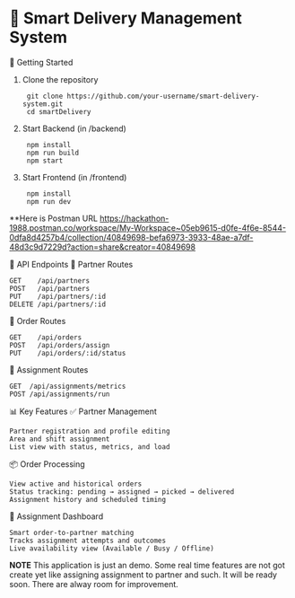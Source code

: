 # 🚚 Smart Delivery Management System

🚀 Getting Started
1. Clone the repository

        git clone https://github.com/your-username/smart-delivery-system.git
        cd smartDelivery
  
2. Start Backend (in /backend)

        npm install
        npm run build
        npm start
  
3. Start Frontend (in /frontend)

        npm install
        npm run dev
   

**Here is Postman URL
        https://hackathon-1988.postman.co/workspace/My-Workspace~05eb9615-d0fe-4f6e-8544-0dfa8d4257b4/collection/40849698-befa6973-3933-48ae-a7df-48d3c9d7229d?action=share&creator=40849698
        

🔌 API Endpoints
🔹 Partner Routes

    GET    /api/partners
    POST   /api/partners
    PUT    /api/partners/:id
    DELETE /api/partners/:id
    
🔹 Order Routes

    GET    /api/orders
    POST   /api/orders/assign
    PUT    /api/orders/:id/status
🔹 Assignment Routes

    GET  /api/assignments/metrics
    POST /api/assignments/run

📊 Key Features
  ✅ Partner Management  

    Partner registration and profile editing
    Area and shift assignment
    List view with status, metrics, and load

  📦 Order Processing

    View active and historical orders
    Status tracking: pending → assigned → picked → delivered
    Assignment history and scheduled timing

  🧠 Assignment Dashboard

    Smart order-to-partner matching
    Tracks assignment attempts and outcomes
    Live availability view (Available / Busy / Offline)  

  **NOTE**
  This application is just an demo. Some real time features are not got create yet like assigning assignment to partner and such. It will be ready soon. There are alway room for improvement.
